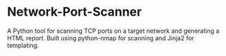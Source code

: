 # Network-Port-Scanner
A Python tool for scanning TCP ports on a target network and generating a HTML report. Built using python-nmap for scanning and Jinja2 for templating.

